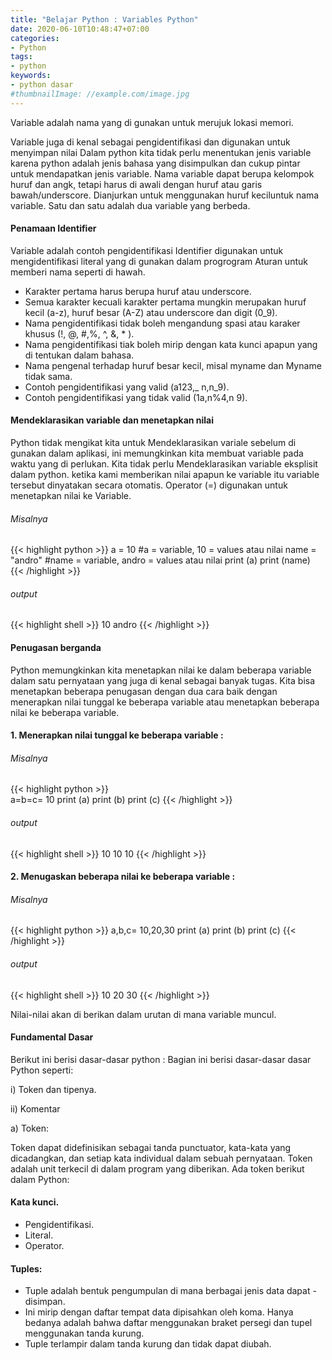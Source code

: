 ```yaml
---
title: "Belajar Python : Variables Python"
date: 2020-06-10T10:48:47+07:00
categories:
- Python
tags:
- python
keywords:
- python dasar
#thumbnailImage: //example.com/image.jpg
---
```

Variable adalah nama yang di gunakan untuk merujuk lokasi memori.
<!--more-->
Variable juga di kenal sebagai pengidentifikasi dan digunakan untuk menyimpan nilai
Dalam python kita tidak perlu menentukan jenis variable karena python adalah jenis bahasa yang disimpulkan dan cukup pintar untuk mendapatkan jenis variable.
Nama variable dapat berupa kelompok huruf dan angk, tetapi harus di awali dengan huruf atau garis bawah/underscore.
Dianjurkan untuk menggunakan huruf keciluntuk nama variable.
Satu dan satu adalah dua variable yang berbeda.

#### Penamaan Identifier
Variable adalah contoh pengidentifikasi Identifier digunakan untuk mengidentifikasi literal yang di gunakan dalam progrogram
Aturan untuk memberi nama seperti di hawah.
- Karakter pertama harus berupa huruf atau underscore.
- Semua karakter kecuali karakter pertama mungkin merupakan huruf kecil (a-z), huruf besar (A-Z) atau underscore dan digit (0_9).
- Nama pengidentifikasi tidak boleh  mengandung spasi atau karaker khusus (!, @, #,%, ^, &, * ).
- Nama pengidentifikasi tiak boleh mirip dengan kata kunci apapun yang di tentukan dalam bahasa.
- Nama pengenal terhadap huruf besar kecil, misal myname dan Myname tidak sama.
- Contoh pengidentifikasi yang valid (a123,_ n,n_9).
- Contoh pengidentifikasi yang tidak valid (1a,n%4,n 9).

#### Mendeklarasikan variable dan menetapkan nilai
Python tidak mengikat kita untuk Mendeklarasikan variale sebelum di gunakan dalam aplikasi, ini memungkinkan kita membuat variable pada waktu yang di perlukan.
Kita tidak perlu Mendeklarasikan variable eksplisit dalam python. ketika kami memberikan nilai apapun ke variable itu variable tersebut dinyatakan secara otomatis.
Operator (=) digunakan untuk menetapkan nilai ke Variable.
###### Misalnya

{{< highlight python >}}
a = 10  #a = variable, 10 = values atau nilai
name = "andro" #name = variable, andro = values atau nilai
print (a)
print (name)
{{< /highlight >}}

###### output
{{< highlight shell >}}
10
andro
{{< /highlight >}}

#### Penugasan berganda

Python memungkinkan kita menetapkan nilai ke dalam beberapa variable dalam satu pernyataan yang juga di kenal sebagai banyak tugas.
Kita bisa menetapkan beberapa penugasan dengan dua cara baik dengan menerapkan nilai tunggal ke beberapa variable atau menetapkan beberapa nilai ke beberapa variable.

#### 1. Menerapkan nilai tunggal ke beberapa variable :

###### Misalnya

{{< highlight python >}}  
a=b=c= 10
print (a)
print (b)
print (c)
{{< /highlight >}}

###### output

{{< highlight shell >}}
10
10
10
{{< /highlight >}}

#### 2. Menugaskan beberapa nilai ke beberapa variable :

###### Misalnya

{{< highlight python >}}
a,b,c= 10,20,30
print (a)
print (b)
print (c)
{{< /highlight >}}

###### output

{{< highlight shell >}}
10
20
30
{{< /highlight >}}

Nilai-nilai akan di berikan dalam urutan di mana variable muncul.

#### Fundamental Dasar

Berikut ini berisi dasar-dasar python :
Bagian ini berisi dasar-dasar dasar Python seperti:

i) Token dan tipenya.

ii) Komentar

a) Token:

Token dapat didefinisikan sebagai tanda punctuator, kata-kata yang dicadangkan, dan setiap kata individual dalam sebuah pernyataan.
Token adalah unit terkecil di dalam program yang diberikan.
Ada token berikut dalam Python:

#### Kata kunci.
- Pengidentifikasi.
- Literal.
- Operator.
#### Tuples:
- Tuple adalah bentuk pengumpulan di mana berbagai jenis data dapat - disimpan.
- Ini mirip dengan daftar tempat data dipisahkan oleh koma. Hanya bedanya adalah bahwa daftar menggunakan braket persegi dan tupel menggunakan tanda kurung.
- Tuple terlampir dalam tanda kurung dan tidak dapat diubah.
